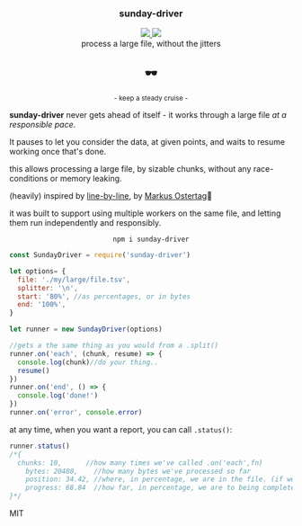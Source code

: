 <div align="center">
	<h3>sunday-driver</h3>
	<a href="https://npmjs.org/package/sunday-driver">
		<img src="https://img.shields.io/npm/v/sunday-driver.svg?style=flat-square" />
	</a>
  <a href="https://www.codacy.com/app/spencerkelly86/sunday-driver">
    <img src="https://api.codacy.com/project/badge/grade/1b0f3874f43f4b8c87ac855bb69bca8f" />
  </a>
	<div>process a large file, without the jitters</div>
</div>
<p></p>

<div align="center">
	<h2>🕶️</h2>
  <div><sup> - keep a steady cruise -</sup></div>
</div>

**sunday-driver** never gets ahead of itself - it works through a large file *at a responsible pace*.

It pauses to let you consider the data, at given points, and waits to resume working once that's done.

this allows processing a large file, by sizable chunks, without any race-conditions or memory leaking.

(heavily) inspired by [line-by-line](https://github.com/Osterjour/line-by-line), by [Markus Ostertag](https://github.com/Osterjour)🙏

it was built to support using multiple workers on the same file, and letting them run independently and responsibly.

<div align="center">
  <code>npm i sunday-driver</code>
</div>

```js
const SundayDriver = require('sunday-driver')

let options= {
  file: './my/large/file.tsv',
  splitter: '\n',
  start: '80%', //as percentages, or in bytes
  end: '100%',
}

let runner = new SundayDriver(options)

//gets a the same thing as you would from a .split()
runner.on('each', (chunk, resume) => {
  console.log(chunk)//do your thing..
  resume()
})
runner.on('end', () => {
  console.log('done!')
})
runner.on('error', console.error)
```

at any time, when you want a report, you can call `.status()`:
```js
runner.status()
/*{
  chunks: 10,      //how many times we've called .on('each',fn)
	bytes: 20480,    //how many bytes we've processed so far
	position: 34.42, //where, in percentage, we are in the file. (if we didn't start at the top!)
	progress: 68.84  //how far, in percentage, we are to being complete
}*/
```

MIT
